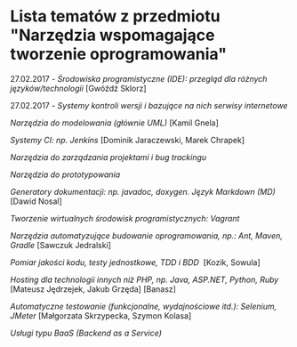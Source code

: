 # Lista tematów z przedmiotu "Narzędzia wspomagające tworzenie oprogramowania"

27.02.2017 - *Środowiska programistyczne (IDE): przegląd dla różnych języków/technologii* [Gwóźdź Sklorz]

27.02.2017 - *Systemy kontroli wersji i bazujące na nich serwisy internetowe*

*Narzędzia do modelowania (głównie UML)* [Kamil Gnela]

*Systemy CI: np. Jenkins* [Dominik Jaraczewski, Marek Chrapek]

*Narzędzia do zarządzania projektami i bug trackingu*

*Narzędzia do prototypowania*

*Generatory dokumentacji: np. javadoc, doxygen. Język Markdown (MD)*  [Dawid Nosal]

*Tworzenie wirtualnych środowisk programistycznych: Vagrant*

*Narzędzia automatyzujące budowanie oprogramowania, np.: Ant, Maven, Gradle* [Sawczuk Jedralski]

*Pomiar jakości kodu, testy jednostkowe, TDD i BDD*  [Kozik, Sowula]

*Hosting dla technologii innych niż PHP, np. Java, ASP.NET, Python, Ruby* [Mateusz Jędrzejek, Jakub Grzęda] [Banasz]

*Automatyczne testowanie (funkcjonalne, wydajnościowe itd.): Selenium, JMeter* [Małgorzata Skrzypecka, Szymon Kolasa]

*Usługi typu BaaS (Backend as a Service)*
